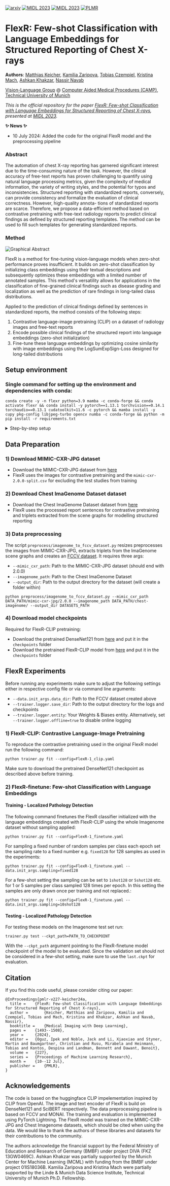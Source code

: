 
[![arxiv](https://img.shields.io/badge/arXiv-2203.15723-b31b1b)](https://arxiv.org/abs/2203.15723)
[![MIDL 2023](https://img.shields.io/badge/OpenReview-MIDL_2023-8c1b13)](https://openreview.net/forum?id=wiN5LQThnIV)
[![MIDL 2023](https://img.shields.io/badge/MIDL-2023-b18630)](https://2023.midl.io/papers/p162)
[![PLMR](https://img.shields.io/badge/PLMR-2024-0c236b)](https://proceedings.mlr.press/v227/keicher24a.html)
# FlexR: Few-shot Classification with Language Embeddings for Structured Reporting of Chest X-rays
**Authors**: [Matthias Keicher][mk], [Kamilia Zaripova][kz], [Tobias Czempiel][tc], [Kristina Mach][km], [Ashkan Khakzar][ak], [Nassir Navab][nn]

[Vision-Language Group](https://github.com/CAMP-ViL) @ [Computer Aided Medical Procedures (CAMP)](https://www.cs.cit.tum.de/camp/), [Technical University of Munich](https://www.tum.de/)

[mk]:https://www.cs.cit.tum.de/camp/members/matthias-keicher/
[kz]:https://www.cs.cit.tum.de/camp/members/kamilia-zaripova/
[tc]:https://www.cs.cit.tum.de/camp/members/tobias-czempiel/
[km]:https://scholar.google.com/citations?user=nvMY9T0AAAAJ&hl=en
[ak]:https://ashk-on.github.io/
[nn]:https://www.cs.cit.tum.de/camp/members/cv-nassir-navab/nassir-navab/

*This is the official repository for the paper [FlexR: Few-shot Classification with Language Embeddings for Structured Reporting of Chest X-rays](https://proceedings.mlr.press/v227/keicher24a.html), presented at [MIDL 2023](https://2023.midl.io/papers/p162ttps://2023.midl.io/papers/p162).*


**✨ News ✨**
- 10 July 2024: Added the code for the original FlexR model and the preprocessing pipeline


### Abstract
The automation of chest X-ray reporting has garnered significant interest due to the time-consuming nature of the task. However, the clinical accuracy of free-text reports has proven challenging to quantify using natural language processing metrics, given the complexity of medical information, the variety of writing styles, and the potential for typos and inconsistencies. Structured reporting with standardized reports, conversely, can provide consistency and formalize the evaluation of clinical correctness. However, high-quality annota- tions of standardized reports are scarce. Therefore, we propose a data-efficient method based on contrastive pretraining with free-text radiology reports to predict clinical findings as defined by structured reporting templates. The method can be used to fill such templates for generating standardized reports.

### Method

![Graphical Abstract](pics/graphical_abstract.png)

FlexR is a method for fine-tuning vision-language models when zero-shot performance proves insufficient. It builds on zero-shot classification by initializing class embeddings using their textual descriptions and subsequently optimizes these embeddings with a limited number of annotated samples. This method's versatility allows for applications in the classification of fine-grained clinical findings such as disease grading and localization as well as the prediction of rare findings in long-tailed class distributions.

Applied to the prediction of clinical findings defined by sentences in standardized reports, the method consists of the following steps:
1. Contrastive language-image pretraining (CLIP) on a dataset of radiology images and free-text reports
2. Encode possible clinical findings of the structured report into language embeddings (zero-shot initialization)
3. Fine-tune these language embeddings by optimizing cosine similarity with image embeddings using the LogSumExpSign-Loss designed for long-tailed distributions


## Setup environment

### Single command for setting up the environment and dependencies with conda:
```
conda create -y -n flexr python=3.9 mamba -c conda-forge && conda activate flexr && conda install -y pytorch==1.13.1 torchvision==0.14.1 torchaudio==0.13.1 cudatoolkit=11.6 -c pytorch && mamba install -y cupy pkg-config libjpeg-turbo opencv numba -c conda-forge && python -m pip install -r requirements.txt
```

<details>
  <summary>Step-by-step setup</summary>
  
1. Create a new conda environment and install mamba

`
conda create -y -n flexr python=3.9 mamba -c conda-forge && conda activate flexr
`

2. Install pytorch 1.12.1 for cuda 11.3

`
conda install -y pytorch==1.13.1 torchvision==0.14.1 torchaudio==0.13.1 cudatoolkit=11.6 -c pytorch
`

3. Install dependencies for ffcv (dataloading)

`
mamba install -y cupy pkg-config libjpeg-turbo opencv numba -c conda-forge
`

4. Install remaining packages: ffcv, pytorch-lightning, transformers, monai, etc.

`
python -m pip install -r requirements.txt
`

</details>


## Data Preparation

### 1) Download MIMIC-CXR-JPG dataset
- Download the MIMIC-CXR-JPG dataset from [here](https://www.physionet.org/content/mimic-cxr-jpg/2.0.0/)
- FlexR uses the images for contrastive pretraining and the `mimic-cxr-2.0.0-split.csv` for excluding the test studies from training

### 2) Download Chest ImaGenome Dataset dataset
- Download the Chest ImaGenome Dataset dataset from [here](https://physionet.org/content/chest-imagenome/1.0.0/)
- FlexR uses the processed report sentences for contrastive pretraining and triplets extracted from the scene graphs for modelling structured reporting


### 3) Data preprocessing
The script `preprocess/imagenome_to_fccv_dataset.py` resizes preprocesses the images from MIMIC-CXR-JPG, extracts triplets from the ImaGenome scene graphs and creates an [FCCV dataset](https://github.com/libffcv/ffcv). It requires three args:
- `--mimic_cxr_path`: Path to the MIMIC-CXR-JPG dataset (should end with 2.0.0)
- `--imagenome_path`: Path to the Chest ImaGenome Dataset
- `--output_dir`: Path to the output directory for the dataset (will create a folder within)
```
python preprocess/imagenome_to_fccv_dataset.py --mimic_cxr_path DATA_PATH/mimic-cxr-jpg/2.0.0 --imagenome_path DATA_PATH/chest-imagenome/ --output_dir DATASETS_PATH
```

### 4) Download model checkpoints
Required for FlexR-CLIP pretraining:
- Download the pretrained DenseNet121 from [here]() and put it in the `checkpoints` folder
- Download the pretrained FlexR-CLIP model from [here]() and put it in the `checkpoints` folder

## FlexR Experiments
Before running any experiments make sure to adjust the following settings either in respective config file or via command line arguments:
- `--data.init_args.data_dir`: Path to the FCCV dataset created above
- `--trainer.logger.save_dir`: Path to the output directory for the logs and checkpoints
- `--trainer.logger.entity`: Your Weights & Biases entity. Alternatively, set `--trainer.logger.offline=true` to disable online logging

### 1) FlexR-CLIP: Contrastive Language-Image Pretraining

To reproduce the contrastive pretraining used in the original FlexR model run the following command:

```
python trainer.py fit --config=FlexR-1_clip.yaml
```
Make sure to download the pretrained DenseNet121 checkpoint as described above before training.


### 2) FlexR-finetune: Few-shot Classification with Language Embeddings
#### Training - Localized Pathology Detection
The following command finetunes the FlexR classifier initialized with the language embeddings created with FlexR-CLIP using the whole Imagenome dataset without sampling applied:
```
python trainer.py fit --config=FlexR-1_finetune.yaml
```
For sampling a fixed number of random samples per class each epoch set the sampling rate to a fixed number e.g. `fixed128` for 128 samples as used in the experiments:
```
python trainer.py fit --config=FlexR-1_finetune.yaml --data.init_args.sampling=fixed128
```
For a few-shot setting the sampling can be set to `1shot128` or `5shot128` etc. for 1 or 5 samples per class sampled 128 times per epoch. In this setting the samples are only drawn once per training and not replaced.:
```
python trainer.py fit --config=FlexR-1_finetune.yaml --data.init_args.sampling=10shot128
```
#### Testing - Localized Pathology Detection
For testing these models on the Imagenome test set run:
```
trainer.py test --ckpt_path=PATH_TO_CHECKPOINT
```
With the `--ckpt_path` argument pointing to the FlexR-finetune model checkpoint of the model to be evaluated. Since the validation set should not be considered in a few-shot setting, make sure to use the `last.ckpt` for evaluation.

## Citation
If you find this code useful, please consider citing our paper:

```
@InProceedings{pmlr-v227-keicher24a,
  title = 	 {FlexR: Few-shot Classification with Language Embeddings for Structured Reporting of Chest X-rays},
  author =       {Keicher, Matthias and Zaripova, Kamilia and Czempiel, Tobias and Mach, Kristina and Khakzar, Ashkan and Navab, Nassir},
  booktitle = 	 {Medical Imaging with Deep Learning},
  pages = 	 {1493--1508},
  year = 	 {2024},
  editor = 	 {Oguz, Ipek and Noble, Jack and Li, Xiaoxiao and Styner, Martin and Baumgartner, Christian and Rusu, Mirabela and Heinmann, Tobias and Kontos, Despina and Landman, Bennett and Dawant, Benoit},
  volume = 	 {227},
  series = 	 {Proceedings of Machine Learning Research},
  month = 	 {10--12 Jul},
  publisher =    {PMLR},
}
```

## Acknowledgements

The code is based on the huggingface CLIP impelementation inspired by CLIP from OpenAI. The image and text encoder of FlexR is build on DenseNet121 and SciBERT respectively. The data preprocessing pipeline is based on FCCV and MONAI. The training and evaluation is implemented using PyTorch Lightning. The FlexR model was trained on the MIMIC-CXR-JPG and Chest Imagenome datasets, which should be cited when using the data. We would like to thank the authors of these libraries and datasets for their contributions to the community.

The authors acknowledge the financial support by the Federal Ministry of Education and
Research of Germany (BMBF) under project DIVA (FKZ 13GW0469C). Ashkan Khakzar
was partially supported by the Munich Center for Machine Learning (MCML) with funding
from the BMBF under project 01IS18036B. Kamilia Zaripova and Kristina Mach were
partially supported by the Linde & Munich Data Science Institute, Technical University of
Munich Ph.D. Fellowship.
